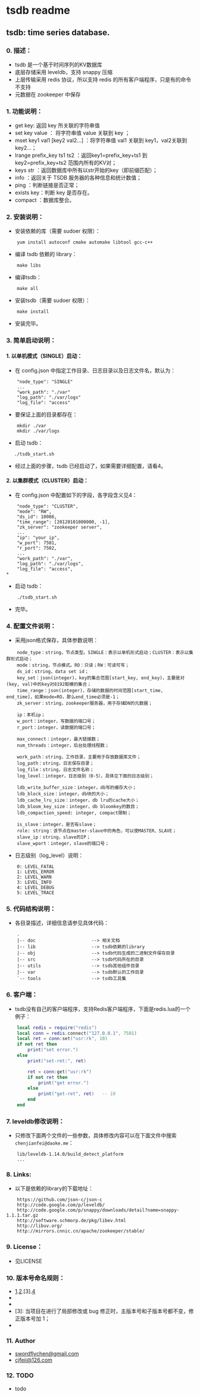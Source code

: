tsdb readme
=========================

tsdb: time series database.
-------------------------

### 0. 描述：
* tsdb 是一个基于时间序列的KV数据库
* 底层存储采用 leveldb，支持 snappy 压缩
* 上层传输采用 redis 协议，所以支持 redis 的所有客户端程序，只是有的命令不支持
* 元数据在 zookeeper 中保存

### 1. 功能说明：
* get key: 返回 key 所关联的字符串值
* set key value ： 将字符串值 value 关联到 key ；
* mset key1 val1 [key2 val2...] ：将字符串值 val1 关联到 key1，val2关联到key2...；
* lrange prefix_key ts1 ts2 ：返回key1=prefix_key+ts1 到 key2=prefix_key+ts2 范围内所有的KV对；
* keys str ：返回数据库中所有以str开始的key（即前缀匹配）； 
* info ：返回关于 TSDB 服务器的各种信息和统计数值；
* ping ：判断链接是否正常；
* exists key：判断 key 是否存在。
* compact ：数据库整合。

### 2. 安装说明：
* 安装依赖的库（需要 sudoer 权限）：
```
    yum install autoconf cmake automake libtool gcc-c++
```
* 编译 tsdb 依赖的 library：
```
    make libs
```
* 编译tsdb：
```
    make all
```
* 安装tsdb（需要 sudoer 权限）：
```
    make install
```
* 安装完毕。

### 3. 简单启动说明：
#### 1. 以单机模式（SINGLE）启动：
* 在 config.json 中指定工作目录、日志目录以及日志文件名，默认为：
```
    "node_type": "SINGLE"
    ...
    "work_path": "./var"
    "log_path": "./var/logs"
    "log_file": "access"
```
* 要保证上面的目录都存在：
```
    mkdir ./var
    mkdir ./var/logs
```
* 启动 tsdb：
```
   ./tsdb_start.sh 
```
* 经过上面的步骤，tsdb 已经启动了，如果需要详细配置，请看4。

#### 2. 以集群模式（CLUSTER）启动：
* 在 config.json 中配置如下的字段，各字段含义见4：
```
    "node_type": "CLUSTER",
    "mode": "RW",
    "ds_id": 10086,
    "time_range": [20120101000000, -1],
    "zk_server": "zookeeper server",
    ...
    "ip": "your ip",
    "w_port": 7501,
    "r_port": 7502,
    ...
    "work_path": "./var",
    "log_path": "./var/logs",
    "log_file": "access",
*
```
* 启动 tsdb：
```
    ./tsdb_start.sh
```
* 完毕。

### 4. 配置文件说明：
* 采用json格式保存，具体参数说明：
```
    node_type：string，节点类型。SINGLE：表示以单机形式启动；CLUSTER：表示以集群形式启动；
    mode：string，节点模式。RO：只读；RW：可读可写；
    ds_id：string，data set id；
    key_set：json(integer)，key的集合范围[start_key, end_key)，主要是对(key, val)中的key对8192取模的集合；
    time_range：json(integer)，存储的数据的时间范围[start_time, end_time]，如果mode=RO，那么end_time必须是-1；
    zk_server：string，zookeeper服务器，用于存储DN的元数据；

    ip：本机ip；   
    w_port：integer，写数据的端口号；
    r_port：integer，读数据的端口号；

    max_connect：integer，最大链接数；
    num_threads：integer，后台处理线程数；
    
    work_path：string，工作目录，主要用于存放数据库文件；
    log_path：string，日志保存目录；
    log_file：string，日志文件名称；
    log_level：integer，日志级别（0-5），具体见下面的日志级别；
    
    ldb_write_buffer_size：integer，db写的缓存大小；
    ldb_block_size：integer，db块的大小；
    ldb_cache_lru_size：integer，db lru的cache大小；
    ldb_bloom_key_size：integer，db bloomkey的数目；
    ldb_compaction_speed: integer, compact限制；

    is_slave：integer，是否有slave；
    role: string：该节点在master-slave中的角色，可以使MASTER、SLAVE；
    slave_ip：string，slave的IP；
    slave_wport：integer，slave的端口号；
```
* 日志级别（log_level）说明：
```
    0: LEVEL_FATAL
    1: LEVEL_ERROR
    2: LEVEL_WARN
    3: LEVEL_INFO
    4: LEVEL_DEBUG
    5: LEVEL_TRACE
```
     
### 5. 代码结构说明：
* 各目录描述，详细信息请参见具体代码：
```
    .
    |-- doc                     --> 相关文档
    |-- lib                     --> tsdb依赖的library
    |-- obj                     --> tsdb代码生成的二进制文件保存目录
    |-- src                     --> tsdb代码所在的目录
    |-- utils                   --> tsdb其他组件目录
    |-- var                     --> tsdb默认的工作目录
    `-- tools                   --> tsdb工具集

```

### 6. 客户端：
* tsdb没有自己的客户端程序，支持Redis客户端程序，下面是redis.lua的一个例子：
```lua
    local redis = require("redis")
    local conn = redis.connect("127.0.0.1", 7501)
    local ret = conn:set("usr:rk", 10)
    if not ret then
        print("set error.")
    else
        print("set-ret:", ret)

        ret = conn:get("usr:rk")
        if not ret then
            print("get error.")
        else
            print("get-ret", ret)   -- 10
        end
    end
```

### 7. leveldb修改说明：
* 只修改下面两个文件的一些参数，具体修改内容可以在下面文件中搜索`chenjianfei@daoke.me`：
```
    lib/leveldb-1.14.0/build_detect_platform
    ...
```

### 8. Links:
* 以下是依赖的library的下载地址：
```
    https://github.com/json-c/json-c
    http://code.google.com/p/leveldb/
    http://code.google.com/p/snappy/downloads/detail?name=snappy-1.1.1.tar.gz
    http://software.schmorp.de/pkg/libev.html
    http://libuv.org/
    http://mirrors.cnnic.cn/apache/zookeeper/stable/
```

### 9. License：
* 见LICENSE 

### 10. 版本号命名规则：
* [1].[2].[3].[4]
* [1]: 当项目在进行了重大修改或局部修正累积较多，而导致项目整体发生全局变化时，主版本号加1；
* [2]: 当项目在原有的基础上增加了部分功能时，主版本号不变，子版本号加1，修正版本号复位为0，因而可以被忽略掉； 
* [3]: 当项目在进行了局部修改或 bug 修正时，主版本号和子版本号都不变，修正版本号加 1；
* [4]: 编译版本号一般是编译器在编译过程中自动生成的，我们只定义其格式，并不进行人为控制。

### 11. Author
* swordflychen@gmail.com
* cjfeii@126.com

### 12. TODO
* todo
